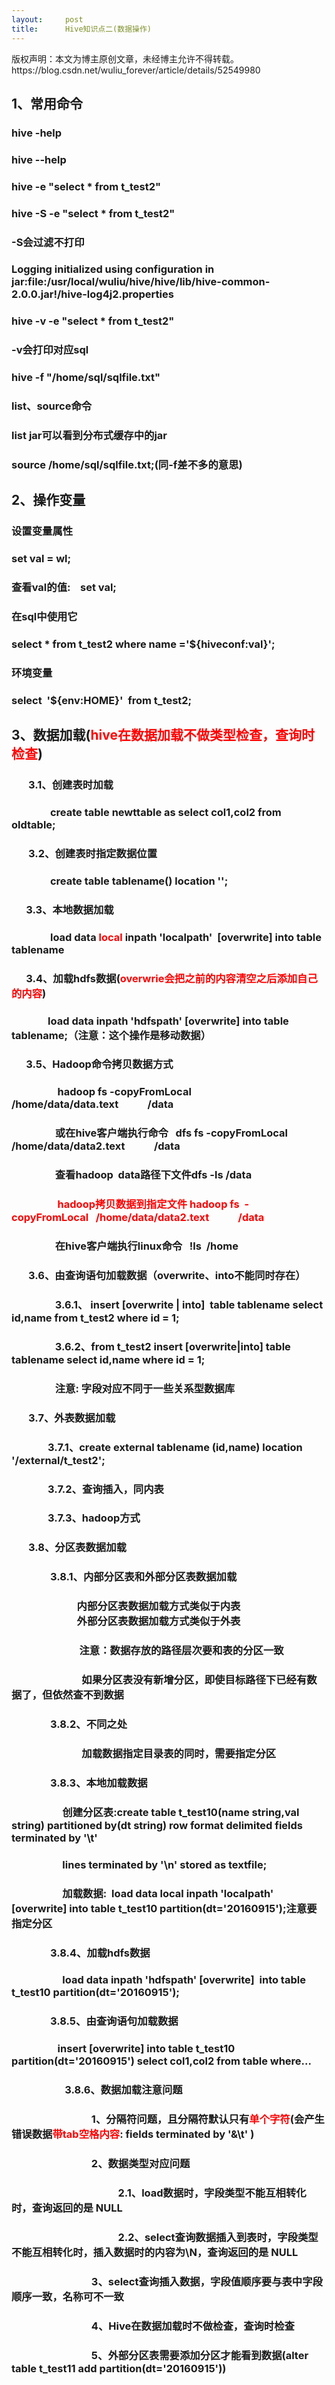 ```yaml
---
layout:     post
title:      Hive知识点二(数据操作)
---
```

<div id="article_content" class="article_content clearfix csdn-tracking-statistics" data-pid="blog" data-mod="popu_307" data-dsm="post">
								<div class="article-copyright">
					版权声明：本文为博主原创文章，未经博主允许不得转载。					https://blog.csdn.net/wuliu_forever/article/details/52549980				</div>
								            <link rel="stylesheet" href="https://csdnimg.cn/release/phoenix/template/css/ck_htmledit_views-f76675cdea.css">
						<div class="htmledit_views" id="content_views">
                
<h2>1、常用命令<br></h2>
<h3>hive -help</h3>
<h3>hive --help<br></h3>
<h3>hive -e "select * from t_test2"<br></h3>
<h3>hive -S -e "select * from t_test2"</h3>
<h3>-S会过滤不打印</h3>
<h3>Logging initialized using configuration in jar:file:/usr/local/wuliu/hive/hive/lib/hive-common-2.0.0.jar!/hive-log4j2.properties</h3>
<h3>hive -v -e "select * from t_test2"</h3>
<h3>-v会打印对应sql<br></h3>
<h3>hive -f "/home/sql/sqlfile.txt"</h3>
<h3>list、source命令<br></h3>
<h3>list jar可以看到分布式缓存中的jar</h3>
<h3>source /home/sql/sqlfile.txt;(同-f差不多的意思)</h3>
<h2>2、操作变量</h2>
<h3>设置变量属性</h3>
<h3>set val = wl;</h3>
<h3>查看val的值:    set val;</h3>
<h3>在sql中使用它</h3>
<h3>select * from t_test2 where name ='${hiveconf:val}';<br></h3>
<h3>环境变量  <br></h3>
<h3>select  '${env:HOME}'  from t_test2;</h3>
<h2>3、数据加载(<span style="color:#FF0000;">hive在数据加载不做类型检查，查询时检查</span>)</h2>
<h3>       3.1、创建表时加载</h3>
<h3>                create table newttable as select col1,col2 from oldtable;</h3>
<h3>       3.2、创建表时指定数据位置</h3>
<h3>                create table tablename() location '';</h3>
<h3>      3.3、本地数据加载</h3>
<h3>                load data <span style="color:#FF0000;">local </span>inpath 'localpath'  [overwrite] into table tablename</h3>
<h3>      3.4、加载hdfs数据(<span style="color:#FF0000;">overwrie会把之前的内容清空之后添加自己的内容</span>)</h3>
<h3>               load data inpath 'hdfspath' [overwrite] into table tablename;（注意：这个操作是移动数据）</h3>
<h3>      3.5、Hadoop命令拷贝数据方式<br></h3>
<h3>                   hadoop fs -copyFromLocal /home/data/data.text            /data</h3>
<h3>                  或在hive客户端执行命令   dfs fs -copyFromLocal /home/data/data2.text            /data</h3>
<h3>                  查看hadoop  data路径下文件dfs -ls /data</h3>
<h3>                   <span style="color:#FF0000;">hadoop拷贝数据到指定文件 hadoop fs  -copyFromLocal   /home/data/data2.text            /data</span></h3>
<h3>                  在hive客户端执行linux命令   !ls  /home<br></h3>
<h3>       3.6、由查询语句加载数据（overwrite、into不能同时存在）</h3>
<h3>                  3.6.1、 insert [overwrite | into]  table tablename select id,name from t_test2 where id = 1;<br></h3>
<h3>                  3.6.2、from t_test2 insert [overwrite|into] table tablename select id,name where id = 1;</h3>
<h3>                  注意: 字段对应不同于一些关系型数据库</h3>
<h3>       3.7、外表数据加载</h3>
<h3>               3.7.1、create external tablename (id,name) location '/external/t_test2';
<br></h3>
<h3>               3.7.2、查询插入，同内表</h3>
<h3>               3.7.3、hadoop方式</h3>
<h3>       3.8、分区表数据加载</h3>
<h3>                3.8.1、内部分区表和外部分区表数据加载</h3>
<h3>                           内部分区表数据加载方式类似于内表<br>
                           外部分区表数据加载方式类似于外表</h3>
<h3>                            注意：数据存放的路径层次要和表的分区一致</h3>
<h3>                             如果分区表没有新增分区，即使目标路径下已经有数据了，但依然查不到数据</h3>
<h3>                3.8.2、不同之处</h3>
<h3>                             加载数据指定目录表的同时，需要指定分区</h3>
<h3>                3.8.3、本地加载数据</h3>
<h3>                     创建分区表:create table t_test10(name string,val string) partitioned by(dt string) row format delimited fields terminated by '\t'</h3>
<h3>                     lines terminated by '\n' stored as textfile;<br></h3>
<h3>                     加载数据:  load data local inpath 'localpath' [overwrite] into table t_test10 partition(dt='20160915');注意要指定分区
<br></h3>
<h3>                3.8.4、加载hdfs数据</h3>
<h3>                     load data inpath 'hdfspath' [overwrite]  into table t_test10 partition(dt='20160915');</h3>
<h3>                3.8.5、由查询语句加载数据</h3>
<h3>                   insert [overwrite] into table t_test10 partition(dt='20160915') select col1,col2 from table where...<br></h3>
<h3>                      3.8.6、数据加载注意问题</h3>
<h3>                                 1、分隔符问题，且分隔符默认只有<span style="color:#FF0000;">单个字符</span>(会产生错误数据<span style="color:#FF0000;">带tab空格内容</span>: fields terminated by '&amp;\t' )</h3>
<h3>                                 2、数据类型对应问题</h3>
<h3>                                            2.1、load数据时，字段类型不能互相转化时，查询返回的是 NULL</h3>
<h3>                                            2.2、select查询数据插入到表时，字段类型不能互相转化时，插入数据时的内容为\N，查询返回的是 NULL<br></h3>
<h3>                                 3、select查询插入数据，字段值顺序要与表中字段顺序一致，名称可不一致</h3>
<h3>                                 4、Hive在数据加载时不做检查，查询时检查</h3>
<h3>                                 5、外部分区表需要添加分区才能看到数据(alter table t_test11 add partition(dt='20160915'))</h3>
<p>                                        <br></p>
<p><br></p>
<p><br></p>
<p><br></p>
<p><br></p>
<p><br></p>
<p><br></p>
<p><br></p>
<p><br></p>
<p><br></p>
<p><br></p>
<p><br></p>
<p><br></p>
<p><br></p>
<p><br></p>
<p><br></p>
<p><br></p>
<p><br></p>
<p><br></p>
<p><br></p>
            </div>
                </div>
